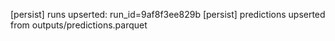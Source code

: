 [persist] runs upserted: run_id=9af8f3ee829b
[persist] predictions upserted from outputs/predictions.parquet
